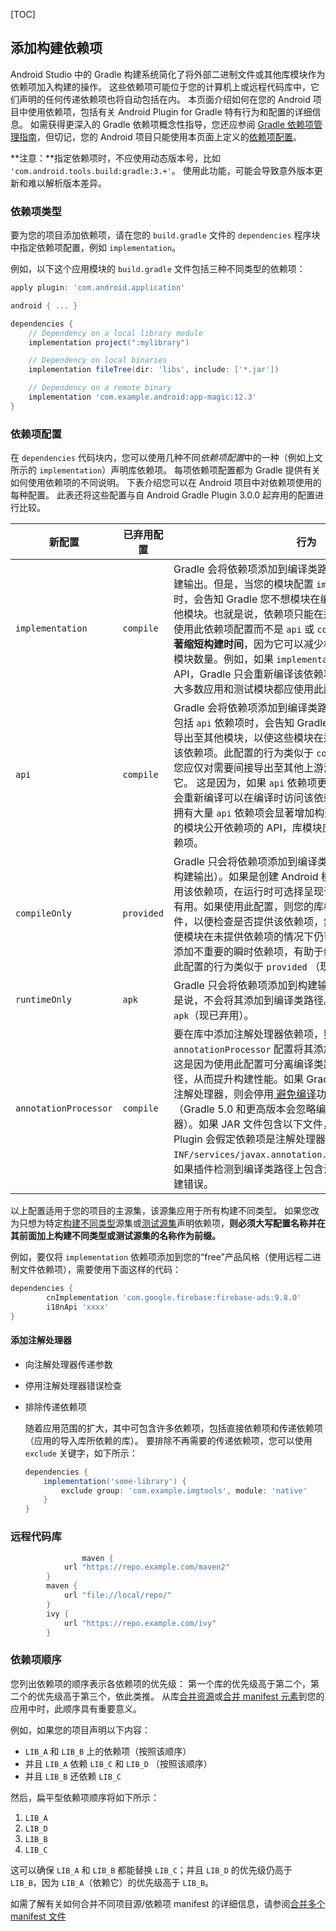 [TOC]

## 添加构建依赖项

Android Studio 中的 Gradle 构建系统简化了将外部二进制文件或其他库模块作为依赖项加入构建的操作。 这些依赖项可能位于您的计算机上或远程代码库中，它们声明的任何传递依赖项也将自动包括在内。 本页面介绍如何在您的 Android 项目中使用依赖项，包括有关 Android Plugin for Gradle 特有行为和配置的详细信息。 如需获得更深入的 Gradle 依赖项概念性指导，您还应参阅 [Gradle 依赖项管理指南](https://docs.gradle.org/current/userguide/dependency_management.html)，但切记，您的 Android 项目只能使用本页面上定义的[依赖项配置](https://developer.android.com/studio/build/dependencies?hl=zh-cn#dependency_configurations)。

**注意：**指定依赖项时，不应使用动态版本号，比如 `'com.android.tools.build:gradle:3.+'`。 使用此功能，可能会导致意外版本更新和难以解析版本差异。



### 依赖项类型

要为您的项目添加依赖项，请在您的 `build.gradle` 文件的 `dependencies` 程序块中指定依赖项配置，例如 `implementation`。

例如，以下这个应用模块的 `build.gradle` 文件包括三种不同类型的依赖项：

```groovy
apply plugin: 'com.android.application'

android { ... }

dependencies {
    // Dependency on a local library module
    implementation project(":mylibrary")

    // Dependency on local binaries
    implementation fileTree(dir: 'libs', include: ['*.jar'])

    // Dependency on a remote binary
    implementation 'com.example.android:app-magic:12.3'
}
```



### 依赖项配置

在 `dependencies` 代码块内，您可以使用几种不同*依赖项配置*中的一种（例如上文所示的 `implementation`）声明库依赖项。 每项依赖项配置都为 Gradle 提供有关如何使用依赖项的不同说明。 下表介绍您可以在 Android 项目中对依赖项使用的每种配置。 此表还将这些配置与自 Android Gradle Plugin 3.0.0 起弃用的配置进行比较。

| 新配置                | 已弃用配置 | 行为                                                         |
| --------------------- | ---------- | ------------------------------------------------------------ |
| `implementation`      | `compile`  | Gradle 会将依赖项添加到编译类路径，并将依赖项打包到构建输出。但是，当您的模块配置 `implementation` 依赖项时，会告知 Gradle 您不想模块在编译时将依赖项泄露给其他模块。也就是说，依赖项只能在运行时供其他模块使用。使用此依赖项配置而不是 `api` 或 `compile`（已弃用），可以**显著缩短构建时间**，因为它可以减少构建系统需要重新编译的模块数量。例如，如果 `implementation` 依赖项更改了其 API，Gradle 只会重新编译该依赖项和直接依赖它的模块。大多数应用和测试模块都应使用此配置。 |
| `api`                 | `compile`  | Gradle 会将依赖项添加到编译类路径，并构建输出。当模块包括 `api` 依赖项时，会告知 Gradle 模块想将该依赖项间接导出至其他模块，以使这些模块在运行时和编译时均可使用该依赖项。此配置的行为类似于 `compile` （现已弃用），但您应仅对需要间接导出至其他上游消费者的依赖项慎重使用它。 这是因为，如果 `api` 依赖项更改了其外部 API，Gradle 会重新编译可以在编译时访问该依赖项的所有模块。 因此，拥有大量 `api` 依赖项会显著增加构建时间。 如果不想向不同的模块公开依赖项的 API，库模块应改用 `implementation` 依赖项。 |
| `compileOnly`         | `provided` | Gradle 只会将依赖项添加到编译类路径（即不会将其添加到构建输出）。如果是创建 Android 模块且在编译期间需要使用该依赖项，在运行时可选择呈现该依赖项，则此配置会很有用。如果使用此配置，则您的库模块必须包含运行时条件，以便检查是否提供该依赖项，然后妥善更改其行为，以便模块在未提供依赖项的情况下仍可正常工作。这样做不会添加不重要的瞬时依赖项，有助于缩减最终 APK 的大小。 此配置的行为类似于 `provided` （现已弃用）。 |
| `runtimeOnly`         | `apk`      | Gradle 只会将依赖项添加到构建输出，供运行时使用。也就是说，不会将其添加到编译类路径。 此配置的行为类似于 `apk`（现已弃用）。 |
| `annotationProcessor` | `compile`  | 要在库中添加注解处理器依赖项，则必须使用 `annotationProcessor` 配置将其添加到注解处理器类路径。这是因为使用此配置可分离编译类路径与注解处理器类路径，从而提升构建性能。如果 Gradle 在编译类路径上找到注解处理器，则会停用[ 避免编译](https://docs.gradle.org/current/userguide/java_plugin.html#sec:java_compile_avoidance)功能，这样会增加构建时间（Gradle 5.0 和更高版本会忽略编译类路径上的注解处理器）。如果 JAR 文件包含以下文件，则 Android Gradle Plugin 会假定依赖项是注解处理器： `META-INF/services/javax.annotation.processing.Processor`。 如果插件检测到编译类路径上包含注解处理器，则会生成构建错误。 |

以上配置适用于您的项目的主源集，该源集应用于所有构建不同类型。 如果您改为只想为特定[构建不同类型](https://developer.android.com/studio/build/build-variants.html?hl=zh-cn)源集或[测试源集](https://developer.android.com/studio/test/index.html?hl=zh-cn#sourcesets)声明依赖项，**则必须大写配置名称并在其前面加上构建不同类型或测试源集的名称作为前缀。**

例如，要仅将 `implementation` 依赖项添加到您的“free”产品风格（使用远程二进制文件依赖项），需要使用下面这样的代码：

```groovy
dependencies {    
		cnImplementation 'com.google.firebase:firebase-ads:9.8.0'
		i18nApi 'xxxx'
}
```



#### 添加注解处理器

- 向注解处理器传递参数

- 停用注解处理器错误检查

- 排除传递依赖项

  随着应用范围的扩大，其中可包含许多依赖项，包括直接依赖项和传递依赖项（应用的导入库所依赖的库）。 要排除不再需要的传递依赖项，您可以使用 `exclude` 关键字，如下所示：

  ```groovy
  dependencies {
      implementation('some-library') {
          exclude group: 'com.example.imgtools', module: 'native'
      }
  }
  ```





### 远程代码库

```groovy
				maven {
            url "https://repo.example.com/maven2"
        }
        maven {
            url "file://local/repo/"
        }
        ivy {
            url "https://repo.example.com/ivy"
        }
```



### 依赖项顺序

您列出依赖项的顺序表示各依赖项的优先级： 第一个库的优先级高于第二个，第二个的优先级高于第三个，依此类推。 从库[合并资源](https://developer.android.com/studio/write/add-resources.html?hl=zh-cn#resource_merging)或[合并 manifest 元素](https://developer.android.com/studio/build/manifest-merge.html?hl=zh-cn)到您的应用中时，此顺序具有重要意义。

例如，如果您的项目声明以下内容：

- `LIB_A` 和 `LIB_B` 上的依赖项（按照该顺序）
- 并且 `LIB_A` 依赖 `LIB_C` 和 `LIB_D` （按照该顺序）
- 并且 `LIB_B` 还依赖 `LIB_C`

然后，扁平型依赖项顺序将如下所示：

1. `LIB_A`
2. `LIB_D`
3. `LIB_B`
4. `LIB_C`

这可以确保 `LIB_A` 和 `LIB_B` 都能替换 `LIB_C`；并且 `LIB_D` 的优先级仍高于 `LIB_B`，因为 `LIB_A`（依赖它）的优先级高于 `LIB_B`。

如需了解有关如何合并不同项目源/依赖项 manifest 的详细信息，请参阅[合并多个 manifest 文件](https://developer.android.com/studio/build/manifest-merge.html?hl=zh-cn)